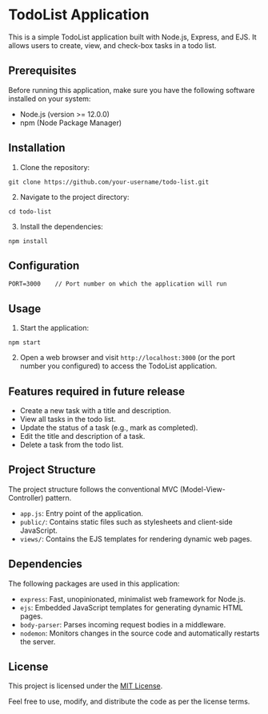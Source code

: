 # TodoList Application

This is a simple TodoList application built with Node.js, Express, and EJS. It allows users to create, view, and check-box tasks in a todo list.

## Prerequisites

Before running this application, make sure you have the following software installed on your system:

- Node.js (version >= 12.0.0)
- npm (Node Package Manager)

## Installation

1. Clone the repository:

```
git clone https://github.com/your-username/todo-list.git
```

2. Navigate to the project directory:

```
cd todo-list
```

3. Install the dependencies:

```
npm install
```

## Configuration


```
PORT=3000    // Port number on which the application will run
```

## Usage

1. Start the application:

```
npm start
```

2. Open a web browser and visit `http://localhost:3000` (or the port number you configured) to access the TodoList application.

## Features required in future release

- Create a new task with a title and description.
- View all tasks in the todo list.
- Update the status of a task (e.g., mark as completed).
- Edit the title and description of a task.
- Delete a task from the todo list.

## Project Structure

The project structure follows the conventional MVC (Model-View-Controller) pattern.

- `app.js`: Entry point of the application.
- `public/`: Contains static files such as stylesheets and client-side JavaScript.
- `views/`: Contains the EJS templates for rendering dynamic web pages.

## Dependencies

The following packages are used in this application:

- `express`: Fast, unopinionated, minimalist web framework for Node.js.
- `ejs`: Embedded JavaScript templates for generating dynamic HTML pages.
- `body-parser`: Parses incoming request bodies in a middleware.
- `nodemon`: Monitors changes in the source code and automatically restarts the server.

## License

This project is licensed under the [MIT License](LICENSE).

Feel free to use, modify, and distribute the code as per the license terms.
